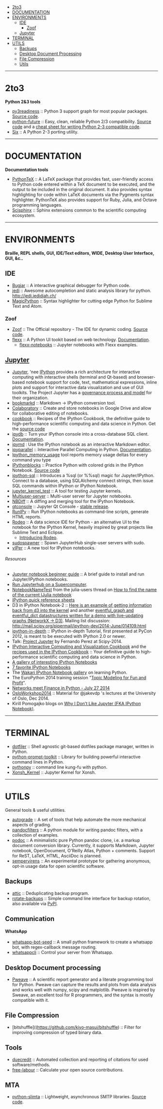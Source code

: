 + [2to3](#2to3)
+ [DOCUMENTATION](#documentation)
+ [ENVIRONMENTS](#environments)
   + [IDE](#ide)
        + [Zoof](#zoof) 
   + [Jupyter](#jupyter)
+ [TERMINAL](#terminal)
+ [UTILS](#utils)
   + [Backups](#backups)
   + [Desktop Document Processing](#desktop-document-processing)
   + [File Compression](#file-compression)
   + [Utils](#utils)

----

# 2to3
__Python 2&3 tools__
+ [py3readiness](http://py3readiness.org) ::  Python 3 support graph for most popular packages. [Source code](https://github.com/chhantyal/py3readiness).
+ [python-future](http://python-future.org) :: Easy, clean, reliable Python 2/3 compatibility. [Source code](https://github.com/PythonCharmers/python-future) and a [cheat sheet for writing Python 2-3 compatible code](http://python-future.org/compatible_idioms.html). 
+ [Six](https://pypi.python.org/pypi/six) :: A Python 2-3 porting utility.

----

# DOCUMENTATION
**Documentation tools**
+ [PythonTeX](https://github.com/gpoore/pythontex) :: A LaTeX package that provides fast, user-friendly access to Python code entered within a TeX document to be executed, and the output to be included in the original document. It also provides syntax highlighting for code within LaTeX documents via the Pygments syntax highlighter. PythonTeX also provides support for Ruby, Julia, and Octave programming languages.
+ [Scisphinx](https://github.com/numfocus/scisphinx) :: Sphinx extensions common to the scientific computing ecosystem.

----

# ENVIRONMENTS
**Braille, REPL shells, GUI, IDE/Text editors, WIDE, Desktop User Interface, GUI, &c..**

## IDE
+ [Bugjar](https://github.com/pybee/bugjar) :: A interactive graphical debugger for Python code. 
+ [jedi](https://github.com/davidhalter/jedi) :: Awesome autocompletion and static analysis library for python. http://jedi.jedidjah.ch/
+ [MagicPython](https://github.com/MagicStack/MagicPython) :: Syntax highlighter for cutting edge Python for Sublime Text and Atom. 

### Zoof
+ [Zoof](http://zoof.io) :: The Official repository - The IDE for dynamic coding. [Source code](https://github.com/zoofIO/zoof).
+ [flexx](https://github.com/zoofIO/flexx) :: A Python UI tookit based on web technology. [Documentation](http://flexx.readthedocs.org).
   + [flexx-notebooks](https://github.com/zoofIO/flexx-notebooks) :: Jupyter notebooks with Flexx examples. 

## [Jupyter](https://github.com/jupyter)
+ [Jupyter](http://jupyter.org), 'nee [IPython](http://ipython.org/) provides a rich architecture for interactive computing with interactive shells (terminal and Qt-based) and browser-based notebook support for code, text, mathematical expressions, inline plots and support for interactive data visualization and use of GUI toolkits. The Project Jupyter has a [governance process and model](https://github.com/jupyter/governance) for their organization.
+ [bookmarkd](https://github.com/ryansb/bookmarkd) :: Markdown -> IPython conversion tool. 
+ [Colaboratory](https://github.com/jupyter/colaboratory) :: Create and store notebooks in Google Drive and allow for collaborative editing of notebooks.
+ [cookbook](http://ipython-books.github.io/cookbook/) :: Recipes of the IPython Cookbook, the definitive guide to high-performance scientific computing and data science in Python. Get the [source code](https://github.com/ipython-books/cookbook-code)
+ [ipydb](https://github.com/jaysw/ipydb) ::  Turn your IPython console into a cross-database SQL client. [Documentation](http://ipydb.readthedocs.org).
+ [ipymd](https://github.com/rossant/ipymd) : Use the IPython notebook as an interactive Markdown editor.
+ [ipyparallel](https://github.com/ipython/ipyparallel) :: Interactive Parallel Computing in Python. [Documentation](http://ipyparallel.readthedocs.org/).
+ [Ipython_memory_usage](https://github.com/ianozsvald/ipython_memory_usage) tool reports memory usage deltas for every command you type
+ [IPythonblocks](http://ipythonblocks.org) :: Practice Python with colored grids in the IPython Notebook. [Source code](https://github.com/jiffyclub/ipythonblocks)
+ [ipython-sql](https://github.com/catherinedevlin/ipython-sql) :: Introduces a %sql (or %%sql) magic for Jupyter/IPython. Connect to a database, using SQLAlchemy connect strings, then issue SQL commands within IPython or IPython Notebook.
+ [jupyter_kernel_test](https://github.com/jupyter/jupyter_kernel_test) :: A tool for testing Jupyter kernels. 
+ [Multiuser-server](https://github.com/jupyter/multiuser-server) :: Multi-user server for Jupyter notebooks.
+ [NBDiff](http://nbdiff.org) :: A diffing and merging tool for the IPython Notebook.
+ [qtconsole](https://github.com/jupyter/qtconsole) ::  Jupyter Qt Console - [stable release](http://jupyter.org/qtconsole/stable/).
+ [RunIPy](https://github.com/paulgb/runipy) :: Run IPython notebooks as command-line scripts, generate HTML reports.
+ [Rodeo](https://github.com/yhat/rodeo/) :: A data science IDE for Python - an alternative UI to the notebook for the IPython Kernel, heavily inspired by great projects like Sublime Text and Eclipse.
   + [Introducing Rodeo](http://blog.yhathq.com/posts/introducing-rodeo.html).
+ [sudospawner](https://github.com/jupyter/sudospawner) :: Spawn JupyterHub single-user servers with sudo.
+ [vIPer](https://github.com/damianavila/vIPer) :: A new tool for IPython notebooks. 


###### Resources
+ [Jupyter notebook beginner guide](https://github.com/tritemio/jupyter_notebook_beginner_guide) :: A brief guide to install and run Jupyter/IPython notebooks.
+ [Run Jupyterhub on a Supercomputer](http://zonca.github.io/2015/04/jupyterhub-hpc.html).
+ [NotebookNameTest](http://nbviewer.ipython.org/github/staticfloat/notebooks/blob/master/julia_notebooks/NotebookNameTest.ipynb) from the julia-users thread on [How to find the name of the current IJulia notebook](https://groups.google.com/forum/#!topic/julia-users/mnCEQNd7ew0)
+ [IPython quick reference sheets](http://damontallen.github.io/IPython-quick-ref-sheets/)
+ D3 in IPython Notebook-2 :: [Here is an example of getting information back from d3 into the kernel](http://nbviewer.ipython.org/gist/anonymous/9975962) and another [eventful_graph and eventful_dict datastructures written for a demo with live-updating graphs (NetworkX -> D3)](https://gist.github.com/takluyver/9619942351cdc571a302). Mailing list discussion: http://mail.scipy.org/pipermail/ipython-dev/2014-June/014109.html
+ [ipython-in-depth](https://github.com/ipython/ipython-in-depth) :: IPython in-depth Tutorial, first presented at PyCon 2012, is meant to be executed with IPython 2.0 or newer.
+ Talk: [Project Jupyter](https://speakerdeck.com/fperez/project-jupyter) by Fernando Perez at Scipy-2014.
+ [IPython Interactive Computing and Visualization Cookbook](http://ipython-books.github.io/cookbook/) and the [recipes used in the IPython Cookbook](https://github.com/ipython-books/cookbook-code) :: Your definitive guide to high-performance scientific computing and data science in Python.
+ [A gallery of interesting IPython Notebooks](https://github.com/ipython/ipython/wiki/A-gallery-of-interesting-IPython-Notebooks)
+ [7 favorite IPython Notebooks](http://beautifuldata.net/2014/03/datalicious-notebookmania-my-favorite-7-ipython-notebooks/)
+ The [Wakari IPython Notebook gallery](https://www.wakari.io/gallery) on learning Python.
+ The EuroPython 2014 training session "[Topic Modeling for Fun and Profit](https://github.com/piskvorky/topic_modeling_tutorial)".
+ [Networks meet Finance in Python - July 27 2014](https://github.com/mvaz/PyData2014-Berlin) 
+ [OsloWorkshop2014](https://github.com/jakevdp/OsloWorkshop2014) :: Material for @jakevdp 's lectures at the University of Oslo, Dec 2014.
+ Kirill Pomogajko blogs on [Why I Don't Like Jupyter (FKA IPython Notebook)](http://opiateforthemass.es/articles/why-i-dont-like-jupyter-fka-ipython-notebook/).


----

# TERMINAL
+ [dotfiler](https://github.com/svetlyak40wt/dotfiler) :: Shell agnostic git-based dotfiles package manager, written in Python. 
+ [python-prompt-toolkit](https://github.com/jonathanslenders/python-prompt-toolkit) :: Library for building powerful interactive command lines in Python.
+ [pythonpy](https://github.com/Russell91/pythonpy) :: command line kung-fu with python.
+ [Xonsh_Kernel](https://github.com/Calysto/xonsh_kernel) :: Jupyter Kernel for Xonsh.

----

# UTILS
General tools & useful utilities. 
+ [autograde](https://github.com/asutton/autograde) :: A set of tools that help automate the more mechanical aspects of grading.
+ [pandocfilters](https://github.com/jgm/pandocfilters) :: A python module for writing pandoc filters, with a collection of examples. 
+ [podoc](https://github.com/podoc/podoc) :: A minimalistic pure Python pandoc clone, i.e. a markup document conversion library. Currently, it supports Markdown, Jupyter notebook, OpenDocument, O'Reilly Atlas, Python + comments. Support for ReST, LaTeX, HTML, AsciiDoc is planned.
+ [sempervirens](https://github.com/njsmith/sempervirens) :: An experimental prototype for gathering anonymous, opt-in usage data for open scientific software. 

## Backups
+ [attic](https://github.com/jborg/attic) :: Deduplicating backup program.
+ [rotate-backups](https://github.com/xolox/python-rotate-backups) :: Simple command line interface for backup rotation, also available via [PyPI](https://pypi.python.org/pypi/rotate-backups).

## Communication
#### WhatsApp
+ [whatsapp-bot-seed](https://github.com/joaoricardo000/whatsapp-bot-seed) :: A small python framework to create a whatsapp bot, with regex-callback message routing. 
+ [whatsappcli](https://github.com/KarimJedda/whatsappcli) :: Control your server from Whatsapp. 


## Desktop Document processing 
+ [Pweave](https://github.com/mpastell/Pweave) :: A scientific report generator and a literate programming tool for Python. Pweave can capture the results and plots from data analysis and works well with numpy, scipy and matplotlib. Pweave is inspired by Sweave, an excellent tool for R programmers, and the syntax is mostly compatible with it.

## File Compression
+ [bitshuffle]((https://github.com/kiyo-masui/bitshuffle) :: Filter for improving compression of typed binary data. 

## Tools
+ [duecredit](https://github.com/yarikoptic/duecredit) :: Automated collection and reporting of citations for used software/methods. 
+ [free-labour](https://github.com/brettcannon/free-labour) :: Calculate your open source contributions.

## MTA
+ [python-slimta](http://slimta.org/) :: Lightweight, asynchronous SMTP libraries. [Source code](https://github.com/slimta/python-slimta).


